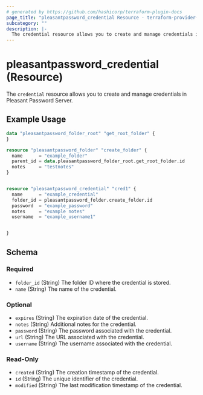 ```yaml
---
# generated by https://github.com/hashicorp/terraform-plugin-docs
page_title: "pleasantpassword_credential Resource - terraform-provider-pleasant-password-server"
subcategory: ""
description: |-
  The credential resource allows you to create and manage credentials in Pleasant Password Server.
---
```


# pleasantpassword_credential (Resource)

The `credential` resource allows you to create and manage credentials in Pleasant Password Server.

## Example Usage

```terraform
data "pleasantpassword_folder_root" "get_root_folder" {
}

resource "pleasantpassword_folder" "create_folder" {
  name      = "example_folder"
  parent_id = data.pleasantpassword_folder_root.get_root_folder.id
  notes     = "testnotes"
}


resource "pleasantpassword_credential" "cred1" {
  name      = "example_credential"
  folder_id = pleasantpassword_folder.create_folder.id
  password  = "example_password"
  notes     = "example notes"
  username  = "example_username1"


}
```

<!-- schema generated by tfplugindocs -->
## Schema

### Required

- `folder_id` (String) The folder ID where the credential is stored.
- `name` (String) The name of the credential.

### Optional

- `expires` (String) The expiration date of the credential.
- `notes` (String) Additional notes for the credential.
- `password` (String) The password associated with the credential.
- `url` (String) The URL associated with the credential.
- `username` (String) The username associated with the credential.

### Read-Only

- `created` (String) The creation timestamp of the credential.
- `id` (String) The unique identifier of the credential.
- `modified` (String) The last modification timestamp of the credential.
